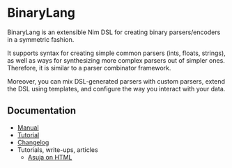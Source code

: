 # BinaryLang
BinaryLang is an extensible Nim DSL for creating binary parsers/encoders in a
symmetric fashion.

It supports syntax for creating simple common parsers (ints, floats, strings),
as well as ways for synthesizing more complex parsers out of simpler ones.
Therefore, it is similar to a parser combinator framework.

Moreover, you can mix DSL-generated parsers with custom parsers, extend the DSL using
templates, and configure the way you interact with your data.

## Documentation
- [Manual](https://sealmove.github.io/binarylang/)
- [Tutorial](https://sealmove.github.io/binarylang/tutorial.html)
- [Changelog](https://sealmove.github.io/binarylang/changelog.html)
- Tutorials, write-ups, articles
  - [Asuja on HTML](https://ajusa.github.io/binarylang-fun/intro.html)